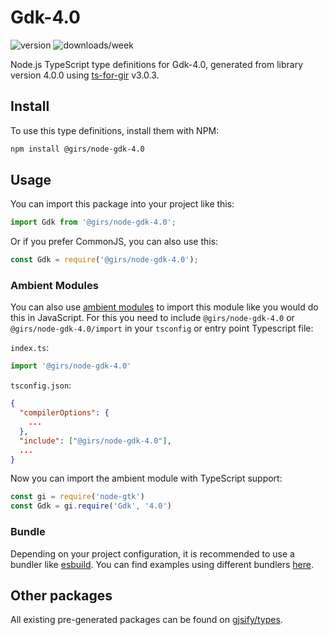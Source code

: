 
# Gdk-4.0

![version](https://img.shields.io/npm/v/@girs/node-gdk-4.0)
![downloads/week](https://img.shields.io/npm/dw/@girs/node-gdk-4.0)


Node.js TypeScript type definitions for Gdk-4.0, generated from library version 4.0.0 using [ts-for-gir](https://github.com/gjsify/ts-for-gir) v3.0.3.


## Install

To use this type definitions, install them with NPM:
```bash
npm install @girs/node-gdk-4.0
```

## Usage

You can import this package into your project like this:
```ts
import Gdk from '@girs/node-gdk-4.0';
```

Or if you prefer CommonJS, you can also use this:
```ts
const Gdk = require('@girs/node-gdk-4.0');
```

### Ambient Modules

You can also use [ambient modules](https://github.com/gjsify/ts-for-gir/tree/main/packages/cli#ambient-modules) to import this module like you would do this in JavaScript.
For this you need to include `@girs/node-gdk-4.0` or `@girs/node-gdk-4.0/import` in your `tsconfig` or entry point Typescript file:

`index.ts`:
```ts
import '@girs/node-gdk-4.0'
```

`tsconfig.json`:
```json
{
  "compilerOptions": {
    ...
  },
  "include": ["@girs/node-gdk-4.0"],
  ...
}
```

Now you can import the ambient module with TypeScript support: 

```ts
const gi = require('node-gtk')
const Gdk = gi.require('Gdk', '4.0')
```


### Bundle

Depending on your project configuration, it is recommended to use a bundler like [esbuild](https://esbuild.github.io/). You can find examples using different bundlers [here](https://github.com/gjsify/ts-for-gir/tree/main/examples).

## Other packages

All existing pre-generated packages can be found on [gjsify/types](https://github.com/gjsify/types).

